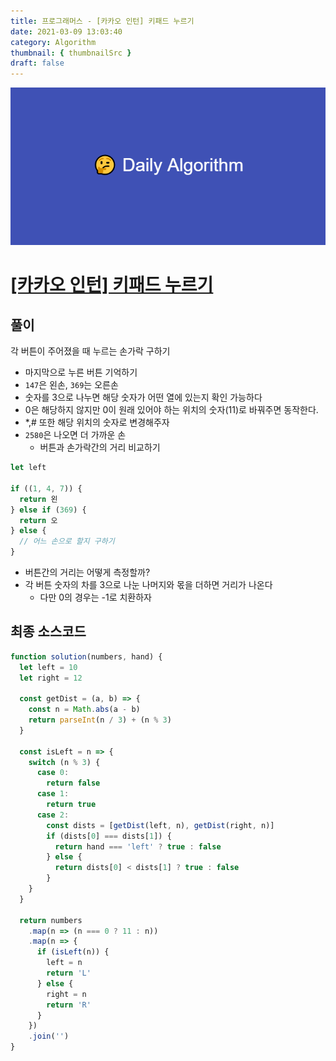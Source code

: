 ```yaml
---
title: 프로그래머스 - [카카오 인턴] 키패드 누르기
date: 2021-03-09 13:03:40
category: Algorithm
thumbnail: { thumbnailSrc }
draft: false
---
```


![picture 22](images/2021-03-09/ba0118f82c0feeca7e76871c011166f54043143d3dd0994493963b5334b3472f.png)

# [[카카오 인턴] 키패드 누르기](https://programmers.co.kr/learn/courses/30/lessons/67256)

## 풀이

각 버튼이 주어졌을 때 누르는 손가락 구하기

- 마지막으로 누른 버튼 기억하기
- `147`은 왼손, `369`는 오른손
- 숫자를 3으로 나누면 해당 숫자가 어떤 열에 있는지 확인 가능하다
- 0은 해당하지 않지만 0이 원래 있어야 하는 위치의 숫자(11)로 바꿔주면 동작한다.
- \*,# 또한 해당 위치의 숫자로 변경해주자
- `2580`은 나오면 더 가까운 손
  - 버튼과 손가락간의 거리 비교하기

```js
let left

if ((1, 4, 7)) {
  return 왼
} else if (369) {
  return 오
} else {
  // 어느 손으로 할지 구하기
}
```

- 버튼간의 거리는 어떻게 측정할까?
- 각 버튼 숫자의 차를 3으로 나눈 나머지와 몫을 더하면 거리가 나온다
  - 다만 0의 경우는 -1로 치환하자

## 최종 소스코드

```js
function solution(numbers, hand) {
  let left = 10
  let right = 12

  const getDist = (a, b) => {
    const n = Math.abs(a - b)
    return parseInt(n / 3) + (n % 3)
  }

  const isLeft = n => {
    switch (n % 3) {
      case 0:
        return false
      case 1:
        return true
      case 2:
        const dists = [getDist(left, n), getDist(right, n)]
        if (dists[0] === dists[1]) {
          return hand === 'left' ? true : false
        } else {
          return dists[0] < dists[1] ? true : false
        }
    }
  }

  return numbers
    .map(n => (n === 0 ? 11 : n))
    .map(n => {
      if (isLeft(n)) {
        left = n
        return 'L'
      } else {
        right = n
        return 'R'
      }
    })
    .join('')
}
```
